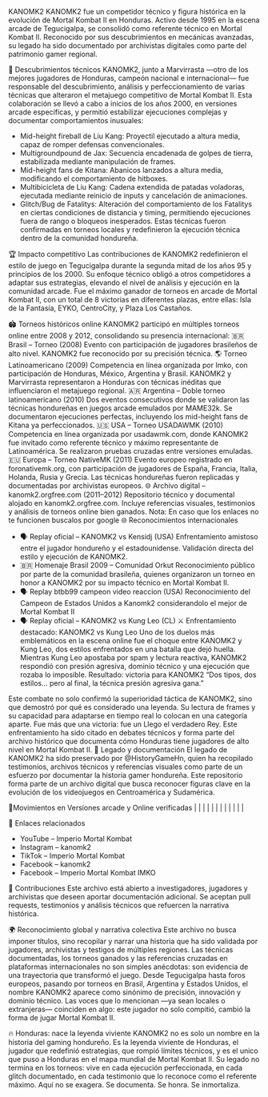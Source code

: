KANOMK2
KANOMK2 fue un competidor técnico y figura histórica en la evolución de Mortal Kombat II en Honduras. Activo desde 1995 en la escena arcade de Tegucigalpa, se consolidó como referente técnico en Mortal Kombat II. Reconocido por sus descubrimientos en mecánicas avanzadas, su legado ha sido documentado por archivistas digitales como parte del patrimonio gamer regional.

🧬 Descubrimientos técnicos
KANOMK2, junto a Marvirrasta —otro de los mejores jugadores de Honduras, campeón nacional e internacional— fue responsable del descubrimiento, análisis y perfeccionamiento de varias técnicas que alteraron el metajuego competitivo de Mortal Kombat II. Esta colaboración se llevó a cabo a inicios de los años 2000, en versiones arcade específicas, y permitió estabilizar ejecuciones complejas y documentar comportamientos inusuales:
- Mid-height fireball de Liu Kang: Proyectil ejecutado a altura media, capaz de romper defensas convencionales.
- Multigroundpound de Jax: Secuencia encadenada de golpes de tierra, estabilizada mediante manipulación de frames.
- Mid-height fans de Kitana: Abanicos lanzados a altura media, modificando el comportamiento de hitboxes.
- Multibicicleta de Liu Kang: Cadena extendida de patadas voladoras, ejecutada mediante reinicio de inputs y cancelación de animaciones.
- Glitch/Bug de Fatalitys: Alteración del comportamiento de los Fatalitys en ciertas condiciones de distancia y timing, permitiendo ejecuciones fuera de rango o bloqueos inesperados.
Estas técnicas fueron confirmadas en torneos locales y redefinieron la ejecución técnica dentro de la comunidad hondureña.

🏆 Impacto competitivo
Las contribuciones de KANOMK2 redefinieron el estilo de juego en Tegucigalpa durante la segunda mitad de los años 95 y principios de los 2000. Su enfoque técnico obligó a otros competidores a adaptar sus estrategias, elevando el nivel de análisis y ejecución en la comunidad arcade.
Fue el máximo ganador de torneos en arcade de Mortal Kombat II, con un total de 8 victorias en diferentes plazas, entre ellas:
Isla de la Fantasía, EYKO, CentroCity, y Plaza Los Castaños.

🏟️ Torneos históricos online
KANOMK2 participó en múltiples torneos online entre 2008 y 2012, consolidando su presencia internacional:
🇧🇷 Brasil – Torneo (2008)
Evento con participación de jugadores brasileños de alto nivel. KANOMK2 fue reconocido por su precisión técnica.
🌎 Torneo Latinoamericano (2009)
Competencia en línea organizada por Imko, con participación de Honduras, México, Argentina y Brasil. KANOMK2 y Marvirrasta representaron a Honduras con técnicas inéditas que influenciaron el metajuego regional.
🇦🇷 Argentina – Doble torneo latinoamericano (2010)
Dos eventos consecutivos donde se validaron las técnicas hondureñas en juegos arcade emulados por MAME32k. Se documentaron ejecuciones perfectas, incluyendo los mid-height fans de Kitana ya perfeccionados.
🇺🇸 USA – Torneo USADAWMK (2010)
Competencia en línea organizada por usadawmk.com, donde KANOMK2 fue invitado como referente técnico y máximo representante de Latinoamérica. Se realizaron pruebas cruzadas entre versiones emuladas.
🇪🇺 Europa – Torneo NativeMK (2011)
Evento europeo registrado en foronativemk.org, con participación de jugadores de España, Francia, Italia, Holanda, Rusia y Grecia. Las técnicas hondureñas fueron replicadas y documentadas por archivistas europeos.
🌐 Archivo digital – kanomk2.orgfree.com (2011–2012)
Repositorio técnico y documental alojado en kanomk2.orgfree.com. Incluye referencias visuales, testimonios y análisis de torneos online bien ganados. Nota: En caso que los enlaces no te funcionen buscalos por google
🌐 Reconocimientos internacionales
- 🗣️ Replay oficial – KANOMK2 vs Kensidj (USA)
Enfrentamiento amistoso entre el jugador hondureño y el estadounidense. Validación directa del estilo y ejecución de KANOMK2.
- 🇧🇷 Homenaje Brasil 2009 – Comunidad Orkut Reconocimiento público por parte de la comunidad brasileña, quienes organizaron un torneo en honor a KANOMK2 por su impacto técnico en Mortal Kombat II.
- 🗣️ Replay btbb99 campeon video reaccion (USA) Reconocimiento del Campeon de Estados Unidos a Kanomk2 considerandolo el mejor de Mortal Kombat II
- 🗣️ Replay oficial – KANOMK2 vs Kung Leo (CL)
⚔️ Enfrentamiento destacado: KANOMK2 vs Kung Leo
Uno de los duelos más emblemáticos en la escena online fue el choque entre KANOMK2 y Kung Leo, dos estilos enfrentados en una batalla que dejó huella. Mientras Kung Leo apostaba por spam y lectura reactiva, KANOMK2 respondió con presión agresiva, dominio técnico y una ejecución que rozaba lo imposible.
Resultado: victoria para KANOMK2
“Dos tipos, dos estilos... pero al final, la técnica presión agresiva gana.”

Este combate no solo confirmó la superioridad táctica de KANOMK2, sino que demostró por qué es considerado una leyenda. Su lectura de frames y su capacidad para adaptarse en tiempo real lo colocan en una categoría aparte.
Fue más que una victoria: fue un Llego el verdadero Rey.
Este enfrentamiento ha sido citado en debates técnicos y forma parte del archivo histórico que documenta cómo Honduras tiene jugadores de alto nivel en Mortal Kombat II.
🧠 Legado y documentación
El legado de KANOMK2 ha sido preservado por @HistoryGameHn, quien ha recopilado testimonios, archivos técnicos y referencias visuales como parte de un esfuerzo por documentar la historia gamer hondureña.
Este repositorio forma parte de un archivo digital que busca reconocer figuras clave en la evolución de los videojuegos en Centroamérica y Sudamérica.

🧪Movimientos en Versiones arcade y Online verificadas
|  |  |  | 
|  |  |  | 
|  |  |  | 



📎 Enlaces relacionados
- YouTube – Imperio Mortal Kombat
- Instagram – kanomk2
- TikTok – Imperio Mortal Kombat
- Facebook – kanomk2
- Facebook – Imperio Mortal Kombat IMKO

🧩 Contribuciones
Este archivo está abierto a investigadores, jugadores y archivistas que deseen aportar documentación adicional. Se aceptan pull requests, testimonios y análisis técnicos que refuercen la narrativa histórica.

🌍 Reconocimiento global y narrativa colectiva
Este archivo no busca imponer títulos, sino recopilar y narrar una historia que ha sido validada por jugadores, archivistas y testigos de múltiples regiones. Las técnicas documentadas, los torneos ganados y las referencias cruzadas en plataformas internacionales no son simples anécdotas: son evidencia de una trayectoria que transformó el juego.
Desde Tegucigalpa hasta foros europeos, pasando por torneos en Brasil, Argentina y Estados Unidos, el nombre KANOMK2 aparece como sinónimo de precisión, innovación y dominio técnico. Las voces que lo mencionan —ya sean locales o extranjeras— coinciden en algo: este jugador no solo compitió, cambió la forma de jugar Mortal Kombat II.

🔥 Honduras: nace la leyenda viviente
KANOMK2 no es solo un nombre en la historia del gaming hondureño. Es la leyenda viviente de Honduras, el jugador que redefinió estrategias, que rompió límites técnicos, y es el unico que puso a Honduras en el mapa mundial de Mortal Kombat II.
Su legado no termina en los torneos: vive en cada ejecución perfeccionada, en cada glitch documentado, en cada testimonio que lo reconoce como el referente máximo.
Aquí no se exagera. Se documenta. Se honra. Se inmortaliza.

